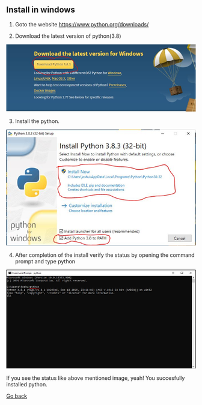 ## Install in windows

1. Goto the website https://www.python.org/downloads/

2. Download the latest version of python(3.8)

![](./install1.JPG)

3. Install the python.

![](./install2.JPG)

4. After completion of the install verify the status by opening the command prompt and type python

![](./install3.JPG)

If you see the status like above mentioned image, yeah! You succesfully installed python.

[Go back](./index.md)
